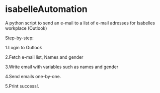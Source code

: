 # isabelleAutomation
A python script to send an e-mail to a list of e-mail adresses for Isabelles workplace (Outlook)

Step-by-step:

1.Login to Outlook

2.Fetch e-mail list, Names and gender

3.Write email with variables such as names and gender

4.Send emails one-by-one.

5.Print success!.
